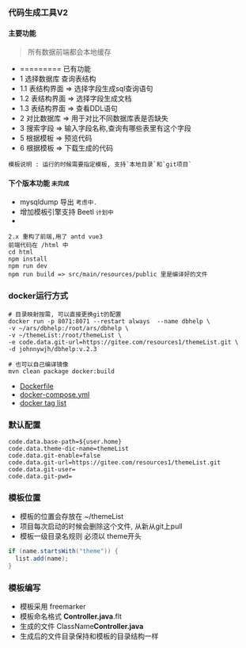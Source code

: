 ### 代码生成工具V2 
#### 主要功能
> 所有数据前端都会本地缓存
- ========= 已有功能
- 1 选择数据库 查询表结构
- 1.1 表结构界面 => 选择字段生成sql查询语句
- 1.2 表结构界面 => 选择字段生成文档
- 1.3 表结构界面 => 查看DDL语句
- 2 对比数据库 => 用于对比不同数据库表是否缺失
- 3 搜索字段 => 输入字段名称,查询有哪些表里有这个字段
- 5 根据模板 => 预览代码
- 6 根据模板 => 下载生成的代码
```
模板说明 : 运行的时候需要指定模板, 支持`本地目录`和`git项目`
```

#### 下个版本功能 `未完成`
- mysqldump 导出 `考虑中.`
- 增加模板引擎支持 Beetl `计划中`
- 
```
2.x 重构了前端,用了 antd vue3
前端代码在 /html 中
cd html
npm install
npm run dev
npm run build => src/main/resources/public 里是编译好的文件
```

### docker运行方式
```shell
# 目录映射按需, 可以直接更换git的配置
docker run -p 8071:8071 --restart always  --name dbhelp \
-v ~/ars/dbhelp:/root/ars/dbhelp \
-v ~/themeList:/root/themeList \
-e code.data.git-url=https://gitee.com/resources1/themeList.git \
-d johnnywjh/dbhelp:v.2.3

# 也可以自己编译镜像
mvn clean package docker:build
```
- [Dockerfile](./src/main/docker/Dockerfile)
- [docker-compose.yml](build/compose/docker-compose.yml)
- [docker tag list](https://hub.docker.com/repository/docker/johnnywjh/dbhelp)

### 默认配置
```text
code.data.base-path=${user.home}
code.data.theme-dic-name=themeList
code.data.git-enable=false
code.data.git-url=https://gitee.com/resources1/themeList.git
code.data.git-user=
code.data.git-pwd=
```

### 模板位置

- 模板的位置会存放在 ~/themeList
- 项目每次启动的时候会删除这个文件, 从新从git上pull
- 模板一级目录名规则  必须以 theme开头
```java
if (name.startsWith("theme")) {
  list.add(name);
}
```

### 模板编写

- 模板采用 freemarker
- 模板命名格式 **Controller.java**.flt
- 生成的文件   ClassName**Controller.java**
-  生成后的文件目录保持和模板的目录结构一样



